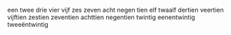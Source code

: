 een
twee
drie
vier
vijf
zes
zeven
acht
negen
tien
elf
twaalf
dertien
veertien
vijftien
zestien
zeventien
achttien
negentien
twintig
eenentwintig
tweeëntwintig
